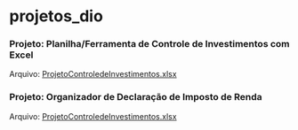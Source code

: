# projetos_dio

### Projeto: Planilha/Ferramenta de Controle de Investimentos com Excel
Arquivo: [ProjetoControledeInvestimentos.xlsx](https://github.com/joaojuniorcruz/projetos_dio/blob/main/ProjetoControledeInvestimentos.xlsx)


### Projeto: Organizador de Declaração de Imposto de Renda
Arquivo: [ProjetoControledeInvestimentos.xlsx](https://github.com/joaojuniorcruz/projetos_dio/blob/main/ProjetoControledeInvestimentos.xlsx)

